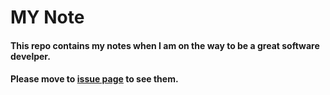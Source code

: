 #  MY Note
#### This repo contains my notes when I am on the way to be a great software develper. 
#### Please move to [issue page](https://github.com/xiayank/myNote/issues) to see them.
